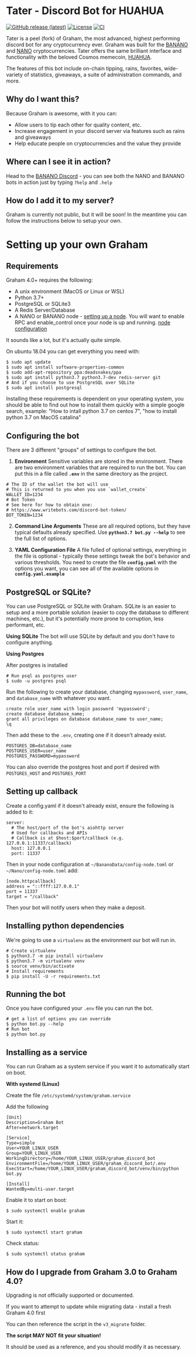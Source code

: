 
# Tater - Discord Bot for HUAHUA

[![GitHub release (latest)](https://img.shields.io/github/v/release/tater-cc/tater_discord_bot)](https://github.com/tater-cc/tater_discord_bot/releases) [![License](https://img.shields.io/github/license/tater-cc/tater_discord_bot)](https://github.com/tater-cc/tater_discord_bot/blob/master/LICENSE) [![CI](https://github.com/tater-cc/tater_discord_bot/workflows/CI/badge.svg)](https://github.com/tater-cc/tater_discord_bot/actions)

Tater is a peel (fork) of Graham, the most advanced, highest performing discord bot for any cryptocurrency ever. Graham was built for the [BANANO](https://banano.cc) and [NANO](https://nano.org) cryptocurrencies. Tater offers the same brilliant interface and functionality with the beloved Cosmos memecoin, [HUAHUA](https://chihuahua.wtf/).

The features of this bot include on-chain tipping, rains, favorites, wide-variety of statistics, giveaways, a suite of administration commands, and more.

## Why do I want this?

Because Graham is awesome, with it you can:
- Allow users to tip each other for quality content, etc.
- Increase engagement in your discord server via features such as rains and giveaways
- Help educate people on cryptocurrencies and the value they provide

## Where can I see it in action?

Head to the [BANANO Discord](https://chat.banano.cc) - you can see both the NANO and BANANO bots in action just by typing `?help` and `.help`

## How do I add it to my server?

Graham is currently not public, but it will be soon! In the meantime you can follow the instructions below to setup your own.

# Setting up your own Graham

## Requirements

Graham 4.0+ requires the following:

- A unix environment (MacOS or Linux or WSL)
- Python 3.7+
- PostgreSQL or SQLite3
- A Redis Server/Database
- A NANO or BANANO node - [setting up a node](https://docs.nano.org/running-a-node/node-setup/). You will want to enable RPC and enable_control once your node is up and running. [node configuration](https://docs.nano.org/running-a-node/configuration/)

It sounds like a lot, but it's actually quite simple.

On ubuntu 18.04 you can get everything you need with:
```
$ sudo apt update
$ sudo apt install software-properties-common
$ sudo add-apt-repository ppa:deadsnakes/ppa
$ sudo apt install python3.7 python3.7-dev redis-server git
# And if you choose to use PostgreSQL over SQLite
$ sudo apt install postgresql
```

Installing these requirements is dependent on your operating system, you should be able to find out how to install them quickly with a simple google search, example: "How to intall python 3.7 on centos 7", "how to install python 3.7 on MacOS catalina"

## Configuring the bot

There are 3 different "groups" of settings to configure the bot.

1) **Environment**
Sensitive variables are stored in the environment. There are two environment variables that are required to run the bot. You can put this in a file called **`.env`** in the same directory as the project.
```
# The ID of the wallet the bot will use
# This is returned to you when you use `wallet_create`
WALLET_ID=1234
# Bot Token
# See here for how to obtain one:
# https://www.writebots.com/discord-bot-token/
BOT_TOKEN=1234
```

2) **Command Line Arguments**
These are all required options, but they have typical defaults already specified. Use **`python3.7 bot.py --help`** to see the full list of options.

3) **YAML Configuration File**
A file fulled of optional settings, everything in the file is optional - typically these settings tweak the bot's behavior and various thresholds. You need to create the file **`config.yaml`** with the options you want, you can see all of the available options in **`config.yaml.example`**

## PostgreSQL or SQLite?

You can use PostgreSQL or SQLite with Graham. SQLite is an easier to setup and a more portable solution (easier to copy the database to different machines, etc.), but it's potentially more prone to corruption, less performant, etc.

**Using SQLite** 
The bot will use SQLite by default and you don't have to configure anything.

**Using Postgres**

After postgres is installed

```
# Run psql as postgres user
$ sudo -u postgres psql
```
Run the following to create your database, changing `mypassword`, `user_name`, and `database_name` with whatever you want.

```
create role user_name with login password 'mypassword';
create database database_name;
grant all privileges on database database_name to user_name;
\q
```

Then add these to the `.env`, creating one if it doesn't already exist.

```
POSTGRES_DB=database_name
POSTGRES_USER=user_name
POSTGRES_PASSWORD=mypassword
```

You can also override the postgres host and port if desired with `POSTGRES_HOST` and `POSTGRES_PORT`

## Setting up callback

Create a config.yaml if it doesn't already exist, ensure the following is added to it:

```
server:
  # The host/port of the bot's aiohttp server
  # Used for callbacks and APIs
  # Callback is at $host:$port/callback (e.g. 127.0.0.1:11337/callback)
  host: 127.0.0.1
  port: 11337
```

Then in your node configuration at `~/BananoData/config-node.toml` or `~/Nano/config-node.toml` add:

```
[node.httpcallback]
address = "::ffff:127.0.0.1"
port = 11337
target = "/callback"
```

Then your bot will notify users when they make a deposit.

## Installing python dependencies

We're going to use a `virtualenv` as the environment our bot will run in.

```
# Create virtualenv
$ python3.7 -m pip install virtualenv
$ python3.7 -m virtualenv venv
$ source venv/bin/activate
# Install requirements
$ pip install -U -r requirements.txt
```

## Running the bot

Once you have configured your `.env` file you can run the bot.

```
# get a list of options you can override
$ python bot.py --help
# Run bot
$ python bot.py
```

## Installing as a service

You can run Graham as a system service if you want it to automatically start on boot.

**With systemd (Linux)**

Create the file `/etc/systemd/system/graham.service`

Add the following

```
[Unit]
Description=Graham Bot
After=network.target

[Service]
Type=simple
User=YOUR_LINUX_USER
Group=YOUR_LINUX_USER
WorkingDirectory=/home/YOUR_LINUX_USER/graham_discord_bot
EnvironmentFile=/home/YOUR_LINUX_USER/graham_discord_bot/.env
ExecStart=/home/YOUR_LINUX_USER/graham_discord_bot/venv/bin/python bot.py

[Install]
WantedBy=multi-user.target
```

Enable it to start on boot:
```
$ sudo systemctl enable graham
```

Start it:
```
$ sudo systemctl start graham
```

Check status:
```
$ sudo systemctl status graham
```

## How do I upgrade from Graham 3.0 to Graham 4.0?
Upgrading is not officially supported or documented.

If you want to attempt to update while migrating data - install a fresh Graham 4.0 first

You can then reference the script in the `v3_migrate` folder.

**The script MAY NOT fit your situation!**

It should be used as a reference, and you should modify it as necessary. 
